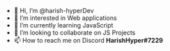 - 👋 Hi, I’m @harish-hyperDev
- 👀 I’m interested in Web applications
- 🌱 I’m currently learning JavaScript
- 💞️ I’m looking to collaborate on JS Projects
- 📫 How to reach me on Discord **HarishHyper#7229**

<!---
harish-hyperDev/harish-hyperDev is a ✨ special ✨ repository because its `README.md` (this file) appears on your GitHub profile.
You can click the Preview link to take a look at your changes.
--->
